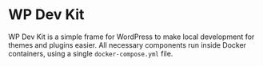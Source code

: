 # WP Dev Kit

WP Dev Kit is a simple frame for WordPress to make local development for themes and plugins easier. All necessary
components run inside Docker containers, using a single `docker-compose.yml` file.